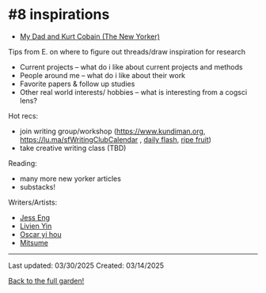 # #8 inspirations

* [My Dad and Kurt Cobain (The New Yorker)](https://www.newyorker.com/magazine/2022/08/22/my-dad-and-kurt-cobain)


Tips from E. on where to figure out threads/draw inspiration for research 
* Current projects – what do i like about current projects and methods
* People around me – what do i like about their work 
* Favorite papers & follow up studies
* Other real world interests/ hobbies – what is interesting from a cogsci lens?

Hot recs: 
* join writing group/workshop (https://www.kundiman.org, https://lu.ma/sfWritingClubCalendar , [daily flash](https://www.sfstation.com/daily-flash-a-generative-writing-workshop-b39003822), [ripe fruit](https://www.ripefruitwriting.com/))
* take creative writing class (TBD)

Reading:
* many more new yorker articles
* substacks!

Writers/Artists:
* [Jess Eng](https://jesseng.com/writing.html)
* [Livien Yin](https://livienyin.com/)
* [Oscar yi hou](https://oscaryihou.com/All-paintings)
* [Mitsume](https://www.instagram.com/3eyestakahashi/)

------------
Last updated: 03/30/2025
Created: 03/14/2025

[Back to the full garden!](./index.md)